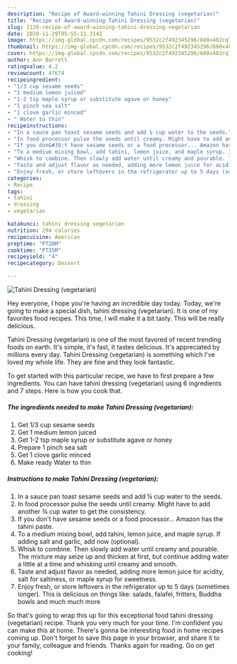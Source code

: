 ```yaml
---
description: "Recipe of Award-winning Tahini Dressing (vegetarian)"
title: "Recipe of Award-winning Tahini Dressing (vegetarian)"
slug: 1128-recipe-of-award-winning-tahini-dressing-vegetarian
date: 2020-11-29T05:55:11.314Z
image: https://img-global.cpcdn.com/recipes/9532c2f492345296/680x482cq70/tahini-dressing-vegetarian-recipe-main-photo.jpg
thumbnail: https://img-global.cpcdn.com/recipes/9532c2f492345296/680x482cq70/tahini-dressing-vegetarian-recipe-main-photo.jpg
cover: https://img-global.cpcdn.com/recipes/9532c2f492345296/680x482cq70/tahini-dressing-vegetarian-recipe-main-photo.jpg
author: Ann Barrett
ratingvalue: 4.2
reviewcount: 47674
recipeingredient:
- "1/3 cup sesame seeds"
- "1 medium lemon juiced"
- "1-2 tsp maple syrup or substitute agave or honey"
- "1 pinch sea salt"
- "1 clove garlic minced"
- " Water to thin"
recipeinstructions:
- "In a sauce pan toast sesame seeds and add ¼ cup water to the seeds."
- "In food processor pulse the seeds until creamy. Might have to add another ¾ cup water to get the consistency."
- "If you don&#39;t have sesame seeds or a food processor... Amazon has the tahini paste."
- "To a medium mixing bowl, add tahini, lemon juice, and maple syrup. If adding salt and garlic, add now (optional)."
- "Whisk to combine. Then slowly add water until creamy and pourable. The mixture may seize up and thicken at first, but continue adding water a little at a time and whisking until creamy and smooth."
- "Taste and adjust flavor as needed, adding more lemon juice for acidity, salt for saltiness, or maple syrup for sweetness."
- "Enjoy fresh, or store leftovers in the refrigerator up to 5 days (sometimes longer). This is delicious on things like: salads, falafel, fritters, Buddha bowls and much much more"
categories:
- Recipe
tags:
- tahini
- dressing
- vegetarian

katakunci: tahini dressing vegetarian 
nutrition: 294 calories
recipecuisine: American
preptime: "PT20M"
cooktime: "PT35M"
recipeyield: "4"
recipecategory: Dessert

---
```



![Tahini Dressing (vegetarian)](https://img-global.cpcdn.com/recipes/9532c2f492345296/680x482cq70/tahini-dressing-vegetarian-recipe-main-photo.jpg)

Hey everyone, I hope you're having an incredible day today. Today, we're going to make a special dish, tahini dressing (vegetarian). It is one of my favorites food recipes. This time, I will make it a bit tasty. This will be really delicious.



Tahini Dressing (vegetarian) is one of the most favored of recent trending foods on earth. It's simple, it's fast, it tastes delicious. It's appreciated by millions every day. Tahini Dressing (vegetarian) is something which I've loved my whole life. They are fine and they look fantastic.


To get started with this particular recipe, we have to first prepare a few ingredients. You can have tahini dressing (vegetarian) using 6 ingredients and 7 steps. Here is how you cook that.

<!--inarticleads1-->

##### The ingredients needed to make Tahini Dressing (vegetarian):

1. Get 1/3 cup sesame seeds
1. Get 1 medium lemon juiced
1. Get 1-2 tsp maple syrup or substitute agave or honey
1. Prepare 1 pinch sea salt
1. Get 1 clove garlic minced
1. Make ready  Water to thin




<!--inarticleads2-->

##### Instructions to make Tahini Dressing (vegetarian):

1. In a sauce pan toast sesame seeds and add ¼ cup water to the seeds.
1. In food processor pulse the seeds until creamy. Might have to add another ¾ cup water to get the consistency.
1. If you don&#39;t have sesame seeds or a food processor... Amazon has the tahini paste.
1. To a medium mixing bowl, add tahini, lemon juice, and maple syrup. If adding salt and garlic, add now (optional).
1. Whisk to combine. Then slowly add water until creamy and pourable. The mixture may seize up and thicken at first, but continue adding water a little at a time and whisking until creamy and smooth.
1. Taste and adjust flavor as needed, adding more lemon juice for acidity, salt for saltiness, or maple syrup for sweetness.
1. Enjoy fresh, or store leftovers in the refrigerator up to 5 days (sometimes longer). This is delicious on things like: salads, falafel, fritters, Buddha bowls and much much more




So that's going to wrap this up for this exceptional food tahini dressing (vegetarian) recipe. Thank you very much for your time. I'm confident you can make this at home. There's gonna be interesting food in home recipes coming up. Don't forget to save this page in your browser, and share it to your family, colleague and friends. Thanks again for reading. Go on get cooking!

